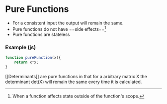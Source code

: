 # Pure Functions
- For a consistent input the output will remain the same.
- Pure functions do not have ==side effects==[^1]
- Pure functions are stateless
### Example (js)
```javascript
function pureFunction(x){
	return x*x;
}
```

[[Determinants]] are pure functions in that for a arbitrary matrix X the determinant det(X) will remain the same every time it is calculated.
[^1]: When a function affects state outside of the function's scope.